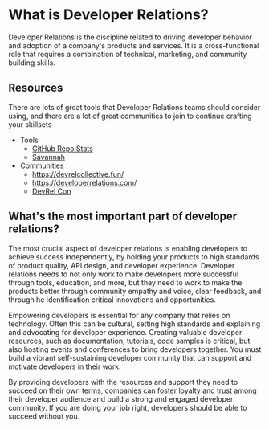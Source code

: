 #  What is Developer Relations?
Developer Relations is the discipline related to driving developer behavior and adoption of a company's products and services.  It is a cross-functional role that requires a combination of technical, marketing, and community building skills.



<div class="card">
    <h2>Resources</h2>
    <p>There are lots of great tools that Developer Relations teams should consider using, and there are a lot of great communities to join to continue crafting your skillsets</p>
    <ul>
        <li>
            Tools
            <ul>
                <li><a href="https://github.com/jgehrcke/github-repo-stats">GitHub Repo Stats</a></li>
                <li><a href="https://www.savannahhq.com/">Savannah</a></li>
            </ul>
        </li>
        <li>Communities
        <ul>
        <li><a href="https://devrelcollective.fun/">https://devrelcollective.fun/</a></li>
        <li><a href="https://developerrelations.com/">https://developerrelations.com/</a></li>
        <li><a href="https://developerrelations.com/devrelcon">DevRel Con</a></li>
        </ul>
        </li>
    </ul>
</div>


## What's the most important part of developer relations?
The most crucial aspect of developer relations is enabling developers to achieve success independently, by holding your products to high standards of product quality, API design, and developer experience. Developer relations needs to not only work to make developers more successful through tools, education, and more, but they need to work to make the products better through community empathy and voice, clear feedback, and through he identification critical innovations and opportunities.

Empowering developers is essential for any company that relies on technology. Often this can be cultural, setting high standards and explaining and advocating for developer experience. Creating valuable developer resources, such as documentation, tutorials, code samples is critical, but also hosting events and conferences to bring developers together. You must build a vibrant self-sustaining developer community that can support and motivate developers in their work.

By providing developers with the resources and support they need to succeed on their own terms, companies can foster loyalty and trust among their developer audience and build a strong and engaged developer community. If you are doing your job right, developers should be able to succeed without you.
